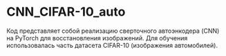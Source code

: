 # CNN_CIFAR-10_auto
Код представляет собой реализацию сверточного автоэнкодера (CNN) на PyTorch для восстановления изображений. Для обучения использовалась часть датасета CIFAR-10 (изображения автомобилей).

